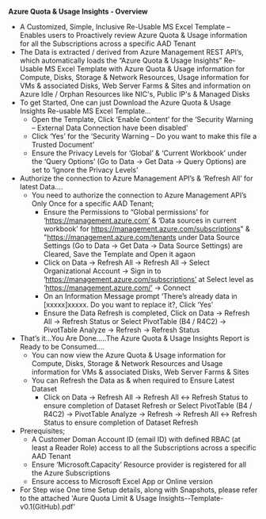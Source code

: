 **Azure Quota & Usage Insights - Overview**

* A Customized, Simple, Inclusive Re-Usable MS Excel Template – Enables users to Proactively review Azure Quota & Usage information for all the Subscriptions across a specific AAD Tenant
* The Data is extracted / derived from Azure Management REST API’s, which automatically loads the “Azure Quota & Usage Insights” Re-Usable MS Excel Template with Azure Quota & Usage information for Compute, Disks, Storage & Network Resources, Usage information for VMs & associated Disks, Web Server Farms & Sites and information on Azure Idle / Orphan Resources like NIC's, Public IP's & Managed Disks
* To get Started, One can just Download the Azure Quota & Usage Insights Re-usable MS Excel Template…
  * Open the Template, Click ‘Enable Content’ for the ‘Security Warning – External Data Connection have been disabled’
  * Click ‘Yes’ for the ‘Security Warning – Do you want to make this file a Trusted Document’
  * Ensure the Privacy Levels for ‘Global’ & ‘Current Workbook’ under the ‘Query Options’ (Go to Data -> Get Data -> Query Options) are set to ‘Ignore the Privacy Levels’ 
* Authorize the connection to Azure Management API’s & ‘Refresh All’ for latest Data….
  * You need to authorize the connection to Azure Management API’s Only Once for a specific AAD Tenant;
    * Ensure the Permissions to “Global permissions’ for ‘https://management.azure.com’ & ‘Data sources in current workbook’ for https://management.azure.com/subscriptions" & "https://management.azure.com/tenants under Data Source Settings (Go to Data -> Get Data -> Data Source Settings) are Cleared, Save the Template and Open it agaon
    * Click on Data -> Refresh All -> Refresh All -> Select Organizational Account -> Sign in to ‘https://management.azure.com/subscriptions’ at Select level as ‘https://management.azure.com/’ -> Connect
    * On an Information Message prompt ‘There’s already data in [xxxxx]xxxxx. Do you want to replace it?, Click ‘Yes’ 
    * Ensure the Data Refresh is completed, Click on Data -> Refresh All -> Refresh Status or Select PivotTable (B4 / R4C2) -> PivotTable Analyze -> Refresh -> Refresh Status
* That’s it…You Are Done…..The Azure Quota & Usage Insights Report is Ready to be Consumed….
  * You can now view the Azure Quota & Usage information for Compute, Disks, Storage & Network Resources and Usage information for VMs & associated Disks, Web Server Farms & Sites
  * You can Refresh the Data as & when required to Ensure Latest Dataset
    * Click on Data -> Refresh All -> Refresh All <-> Refresh Status to ensure completion of Dataset Refresh or Select PivotTable (B4 / R4C2) -> PivotTable Analyze -> Refresh -> Refresh All <-> Refresh Status to ensure completion of Dataset Refresh
* Prerequisites;
  * A Customer Doman Account ID (email ID) with defined RBAC (at least a Reader Role) access to all the Subscriptions across a specific AAD Tenant
  * Ensure ‘Microsoft.Capacity’ Resource provider is registered for all the Azure Subscriptions
  * Ensure access to Microsoft Excel App or Online version
* For Step wise One time Setup details, along with Snapshots, please refer to the attached 'Aure Quota Limit & Usage Insights--Template-v0.1(GitHub).pdf'
